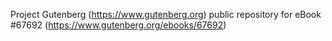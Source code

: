 Project Gutenberg (https://www.gutenberg.org) public repository for
eBook #67692 (https://www.gutenberg.org/ebooks/67692)
